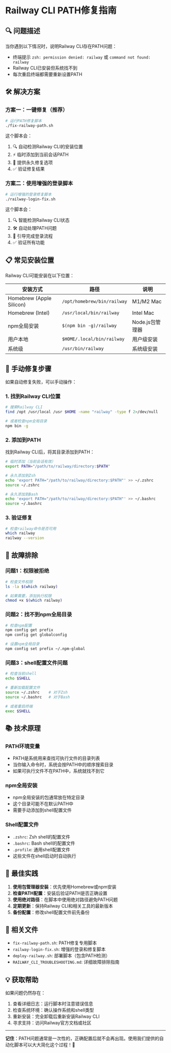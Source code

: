 # Railway CLI PATH修复指南

## 🔍 问题描述

当你遇到以下情况时，说明Railway CLI存在PATH问题：
- 终端提示 `zsh: permission denied: railway` 或 `command not found: railway`
- Railway CLI已安装但系统找不到
- 每次重启终端都需要重新设置PATH

## 🛠️ 解决方案

### 方案一：一键修复（推荐）

```bash
# 运行PATH修复脚本
./fix-railway-path.sh
```

这个脚本会：
1. 🔍 自动检测Railway CLI的安装位置
2. ⚡ 临时添加到当前会话PATH
3. 🔧 提供永久修复选项
4. ✅ 验证修复结果

### 方案二：使用增强的登录脚本

```bash
# 运行增强的登录修复脚本
./railway-login-fix.sh
```

这个脚本会：
1. 🔍 智能检测Railway CLI状态
2. 🛠️ 自动处理PATH问题
3. 🔐 引导完成登录流程
4. ✅ 验证所有功能

## 📋 常见安装位置

Railway CLI可能安装在以下位置：

| 安装方式 | 路径 | 说明 |
|---------|------|------|
| Homebrew (Apple Silicon) | `/opt/homebrew/bin/railway` | M1/M2 Mac |
| Homebrew (Intel) | `/usr/local/bin/railway` | Intel Mac |
| npm全局安装 | `$(npm bin -g)/railway` | Node.js包管理器 |
| 用户本地 | `$HOME/.local/bin/railway` | 用户级安装 |
| 系统级 | `/usr/bin/railway` | 系统级安装 |

## 🔧 手动修复步骤

如果自动修复失败，可以手动操作：

### 1. 找到Railway CLI位置

```bash
# 搜索Railway CLI
find /opt /usr/local /usr $HOME -name "railway" -type f 2>/dev/null

# 或者检查npm全局目录
npm bin -g
```

### 2. 添加到PATH

找到Railway CLI后，将其目录添加到PATH：

```bash
# 临时添加（当前会话有效）
export PATH="/path/to/railway/directory:$PATH"

# 永久添加到Zsh
echo 'export PATH="/path/to/railway/directory:$PATH"' >> ~/.zshrc
source ~/.zshrc

# 永久添加到Bash
echo 'export PATH="/path/to/railway/directory:$PATH"' >> ~/.bashrc
source ~/.bashrc
```

### 3. 验证修复

```bash
# 检查railway命令是否可用
which railway
railway --version
```

## 🚨 故障排除

### 问题1：权限被拒绝
```bash
# 检查文件权限
ls -la $(which railway)

# 如果需要，添加执行权限
chmod +x $(which railway)
```

### 问题2：找不到npm全局目录
```bash
# 检查npm配置
npm config get prefix
npm config get globalconfig

# 设置npm全局目录
npm config set prefix ~/.npm-global
```

### 问题3：shell配置文件问题
```bash
# 检查当前shell
echo $SHELL

# 重新加载配置文件
source ~/.zshrc    # 对于Zsh
source ~/.bashrc   # 对于Bash

# 或者重启终端
exec $SHELL
```

## 📚 技术原理

### PATH环境变量
- PATH是系统用来查找可执行文件的目录列表
- 当你输入命令时，系统会按PATH中的顺序搜索目录
- 如果可执行文件不在PATH中，系统就找不到它

### npm全局安装
- npm全局安装的包通常放在特定目录
- 这个目录可能不在默认PATH中
- 需要手动添加到shell配置文件

### Shell配置文件
- `.zshrc`: Zsh shell的配置文件
- `.bashrc`: Bash shell的配置文件
- `.profile`: 通用shell配置文件
- 这些文件在shell启动时自动执行

## 🎯 最佳实践

1. **使用包管理器安装**：优先使用Homebrew或npm安装
2. **检查PATH配置**：安装后验证PATH是否正确设置
3. **使用绝对路径**：在脚本中使用绝对路径避免PATH问题
4. **定期更新**：保持Railway CLI和相关工具的最新版本
5. **备份配置**：修改shell配置文件前先备份

## 🔗 相关文件

- `fix-railway-path.sh`: PATH修复专用脚本
- `railway-login-fix.sh`: 增强的登录和修复脚本
- `deploy-railway.sh`: 部署脚本（包含PATH检测）
- `RAILWAY_CLI_TROUBLESHOOTING.md`: 详细故障排除指南

## 💡 获取帮助

如果问题仍然存在：

1. 查看详细日志：运行脚本时注意错误信息
2. 检查系统环境：确认操作系统和shell类型
3. 重新安装：完全卸载后重新安装Railway CLI
4. 寻求支持：访问Railway官方文档或社区

---

**记住**：PATH问题通常是一次性的，正确配置后就不会再出现。使用我们提供的自动化脚本可以大大简化这个过程！🚀